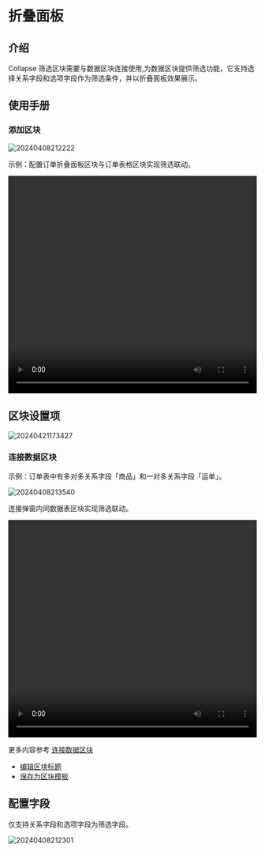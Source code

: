 # 折叠面板

## 介绍

Collapse 筛选区块需要与数据区块连接使用,为数据区块提供筛选功能，它支持选择关系字段和选项字段作为筛选条件，并以折叠面板效果展示。
## 使用手册

### 添加区块

![20240408212222](https://nocobase-docs.oss-cn-beijing.aliyuncs.com/20240408212222.png)

示例：配置订单折叠面板区块与订单表格区块实现筛选联动。

  <video width="100%" height="440" controls>
      <source src="https://nocobase-docs.oss-cn-beijing.aliyuncs.com/20240408212817.mp4" type="video/mp4">
    </video>

## 区块设置项

![20240421173427](https://nocobase-docs.oss-cn-beijing.aliyuncs.com/20240421173427.png)

### 连接数据区块

示例：订单表中有多对多关系字段「商品」和一对多关系字段「运单」。

![20240408213540](https://nocobase-docs.oss-cn-beijing.aliyuncs.com/20240408213540.png)

连接弹窗内同数据表区块实现筛选联动。

  <video width="100%" height="440" controls>
      <source src="https://nocobase-docs.oss-cn-beijing.aliyuncs.com/20240408214743.mp4" type="video/mp4">
    </video>

更多内容参考 [连接数据区块](/handbook/ui/blocks/block-settings/connect-block)

- [编辑区块标题](/handbook/ui/blocks/block-settings/block-title)
- [保存为区块模板](/handbook/ui/blocks/block-settings/block-template)

## 配置字段

仅支持关系字段和选项字段为筛选字段。

![20240408212301](https://nocobase-docs.oss-cn-beijing.aliyuncs.com/20240408212301.png)